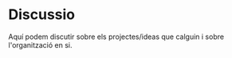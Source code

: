 # Discussio
Aquí podem discutir sobre els projectes/ideas que calguin i sobre l'organització en si.
